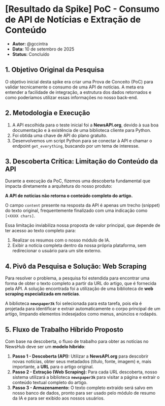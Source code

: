 # [Resultado da Spike] PoC - Consumo de API de Notícias e Extração de Conteúdo

- **Autor:** @gccintra
- **Data:** 10 de setembro de 2025
- **Status:** Concluído

## 1. Objetivo Original da Pesquisa
O objetivo inicial desta spike era criar uma Prova de Conceito (PoC) para validar tecnicamente o consumo de uma API de notícias. A meta era entender a facilidade de integração, a estrutura dos dados retornados e como poderíamos utilizar essas informações no nosso back-end.

## 2. Metodologia e Execução
1.  A API escolhida para o teste inicial foi a **NewsAPI.org**, devido à sua boa documentação e à existência de uma biblioteca cliente para Python.
2.  Foi obtida uma chave de API do plano gratuito.
3.  Desenvolvemos um script Python para se conectar à API e chamar o endpoint `get_everything`, buscando por um tema de interesse.

## 3. Descoberta Crítica: Limitação do Conteúdo da API
Durante a execução da PoC, fizemos uma descoberta fundamental que impacta diretamente a arquitetura do nosso produto:

**A API de notícias não retorna o conteúdo completo do artigo.**

O campo `content` presente na resposta da API é apenas um trecho (snippet) do texto original, frequentemente finalizado com uma indicação como `[+XXXX chars]`.

Essa limitação inviabiliza nossa proposta de valor principal, que depende de ter acesso ao texto completo para:
1.  Realizar os resumos com o nosso módulo de IA.
2.  Exibir a notícia completa dentro da nossa própria plataforma, sem redirecionar o usuário para um site externo.

## 4. Pivô da Pesquisa e Solução: Web Scraping
Para resolver o problema, a pesquisa foi estendida para encontrar uma forma de obter o texto completo a partir da URL do artigo, que é fornecida pela API. A solução encontrada foi a utilização de uma biblioteca de **web scraping especializada em notícias**.

A biblioteca **`newspaper3k`** foi selecionada para esta tarefa, pois ela é projetada para identificar e extrair automaticamente o corpo principal de um artigo, limpando elementos indesejados como menus, anúncios e rodapés.

## 5. Fluxo de Trabalho Híbrido Proposto
Com base na descoberta, o fluxo de trabalho para obter as notícias no NewsHub deve ser um **modelo híbrido**:

1.  **Passo 1 - Descoberta (API):** Utilizar a **NewsAPI.org** para descobrir novas notícias, obter seus metadados (título, fonte, imagem) e, mais importante, a **URL** para o artigo original.
2.  **Passo 2 - Extração (Web Scraping):** Para cada URL descoberta, nosso sistema utilizará a biblioteca **`newspaper3k`** para visitar a página e extrair o conteúdo textual completo do artigo.
3.  **Passo 3 - Armazenamento:** O texto completo extraído será salvo em nosso banco de dados, pronto para ser usado pelo módulo de resumo da IA e para ser exibido aos nossos usuários.
